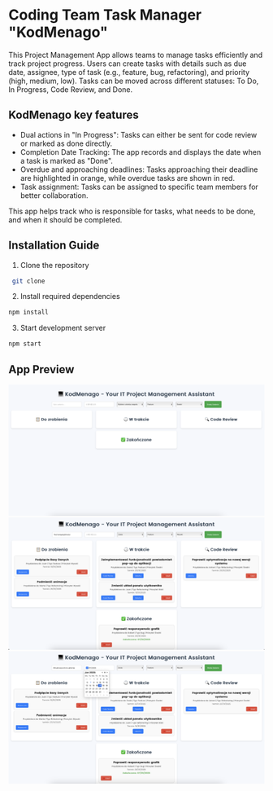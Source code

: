 # Coding Team Task Manager "KodMenago"

This Project Management App allows teams to manage tasks efficiently and track project progress. Users can create tasks with details such as due date, assignee, type of task (e.g., feature, bug, refactoring), and priority (high, medium, low). Tasks can be moved across different statuses: To Do, In Progress, Code Review, and Done.


## KodMenago key features
 
- Dual actions in "In Progress": Tasks can either be sent for code review or marked as done directly.
- Completion Date Tracking: The app records and displays the date when a task is marked as "Done".
- Overdue and approaching deadlines: Tasks approaching their deadline are highlighted in orange, while overdue tasks are shown in  red.
- Task assignment: Tasks can be assigned to specific team members for better collaboration.


This app helps track who is responsible for tasks, what needs to be done, and when it should be completed.

## Installation Guide

1. Clone the repository

```bash
 git clone 
 ```

 2.  Install required dependencies 

 ```bash
 npm install
 ```

 3. Start development server

```bash
npm start
```

## App Preview

![App Screenshot](./assets/screen1.png)
![App Screenshot](./assets/screen2.png)
![App Screenshot](./assets/screen3.png)

